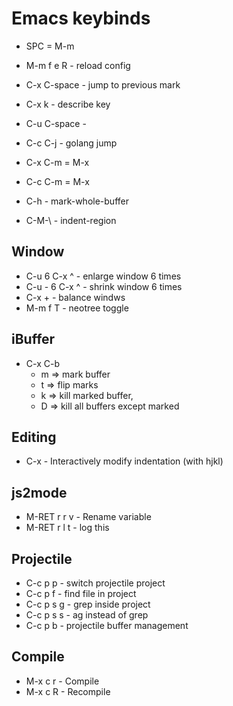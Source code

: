 # Emacs keybinds

- SPC = M-m

- M-m f e R - reload config
- C-x C-space - jump to previous mark
- C-x k - describe key
- C-u C-space -
- C-c C-j - golang jump

- C-x C-m = M-x
- C-c C-m = M-x

- C-h - mark-whole-buffer
- C-M-\ - indent-region

## Window
- C-u 6 C-x ^ - enlarge window 6 times
- C-u - 6 C-x ^ - shrink window 6 times
- C-x + - balance windws
- M-m f T - neotree toggle

## iBuffer
- C-x C-b
  - m => mark buffer
  - t => flip marks
  - k => kill marked buffer,
  - D => kill all buffers except marked

## Editing
- C-x <TAB> - Interactively modify indentation (with hjkl)

## js2mode
- M-RET r r v - Rename variable
- M-RET r l t - log this

## Projectile
- C-c p p - switch projectile project
- C-c p f - find file in project
- C-c p s g - grep inside project
- C-c p s s - ag instead of grep
- C-c p b - projectile buffer management

## Compile
- M-x c r - Compile
- M-x c R - Recompile
